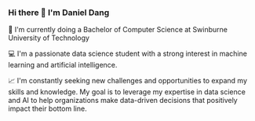 ### Hi there 👋 I'm Daniel Dang

🏫 I'm currently doing a Bachelor of Computer Science at Swinburne University of Technology

💻 I'm a passionate data science student with a strong interest in machine learning and artificial intelligence. 

📈 I'm constantly seeking new challenges and opportunities to expand my skills and knowledge. My goal is to leverage my expertise in data science and AI to help organizations make data-driven decisions that positively impact their bottom line.
